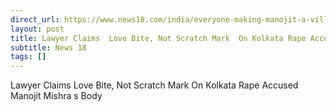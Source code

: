 ```yaml
---
direct_url: https://www.news18.com/india/everyone-making-manojit-a-villain-kolkata-rape-accuseds-lawyer-9417158.html
layout: post
title: Lawyer Claims  Love Bite, Not Scratch Mark  On Kolkata Rape Accused Manojit Mishra s Body
subtitle: News 18
tags: []
---
```


Lawyer Claims  Love Bite, Not Scratch Mark  On Kolkata Rape Accused Manojit Mishra s Body

